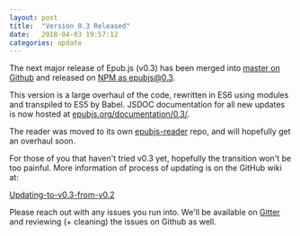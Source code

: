 ```yaml
---
layout: post
title:  "Version 0.3 Released"
date:   2018-04-03 19:57:12
categories: update
---
```


The next major release of Epub.js (v0.3) has been merged into [master
on Github](https://github.com/futurepress/epub.js) and released on [NPM as epubjs@0.3](https://www.npmjs.com/package/epubjs).

This version is a large overhaul of the code, rewritten in ES6 using modules and transpiled to ES5 by Babel. JSDOC documentation for all new updates is now hosted at [epubjs.org/documentation/0.3/](http://epubjs.org/documentation/0.3/).

The reader was moved to its own [epubjs-reader](https://github.com/futurepress/epubjs-reader) repo, and will hopefully get an overhaul soon.

For those of you that haven't tried v0.3 yet, hopefully the transition won't be too painful. More information of process of updating is on the GitHub wiki at:

[Updating-to-v0.3-from-v0.2](https://github.com/futurepress/epub.js/wiki/Updating-to-v0.3-from-v0.2)

Please reach out with any issues you run into. We'll be available on [Gitter](https://gitter.im/futurepress/epub.js) and reviewing (+ cleaning) the issues on Github as well.

